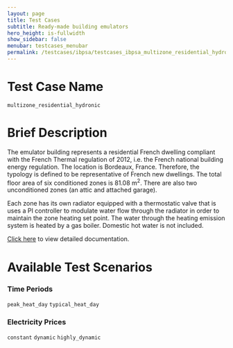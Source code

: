 ```yaml
---
layout: page
title: Test Cases
subtitle: Ready-made building emulators
hero_height: is-fullwidth
show_sidebar: false
menubar: testcases_menubar
permalink: /testcases/ibpsa/testcases_ibpsa_multizone_residential_hydronic/
---
```


# Test Case Name
``multizone_residential_hydronic``

# Brief Description
The emulator building represents a residential French dwelling
compliant with the French Thermal regulation of 2012, i.e. the French
national building energy regulation.  The location is Bordeaux, France.
Therefore, the typology is defined to be representative of French new dwellings. The total floor area of
six conditioned zones is 81.08 m<sup>2</sup>. There are also two unconditioned zones
(an attic and attached garage).

Each zone has its own radiator equipped with a thermostatic valve that is
uses a PI controller to modulate water flow through the radiator in order
to maintain the zone heating set point.  The water through the heating
emission system is heated by a gas boiler.  Domestic hot water is not included.

[Click here](/docs-testcases/multizone_residential_hydronic/index.html) to view detailed documentation.

# Available Test Scenarios
### Time Periods
``peak_heat_day``
``typical_heat_day``

### Electricity Prices
``constant``
``dynamic``
``highly_dynamic``

